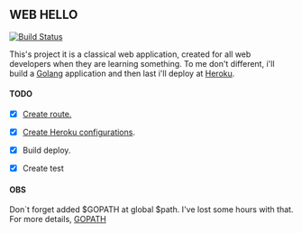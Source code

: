 WEB HELLO
---------

[![Build Status](https://travis-ci.org/riquellopes/web-hello.svg?branch=master)](https://travis-ci.org/riquellopes/web-hello)

  This's project it is a classical web application, created for all web developers when they are learning something.
To me don't different, i'll build a [Golang](https://golang.org/) application and then last i'll deploy at [Heroku](https://www.heroku.com/).


#### TODO
 * [x] [Create route.](https://github.com/riquellopes/golang/blob/master/http-server/main.go)
 * [x] [Create Heroku configurations](https://devcenter.heroku.com/articles/getting-started-with-go#introduction).
 * [x] Build deploy.
 * [x] Create test


#### OBS
Don`t forget added $GOPATH at global $path. I've lost some hours with that. For more details, [GOPATH](https://golang.org/doc/code.html#GOPATH)
